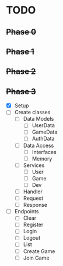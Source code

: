 # TODO

## ~~Phase 0~~

## ~~Phase 1~~

## ~~Phase 2~~

## ~~Phase 3~~

- [x] Setup
- [ ] Create classes
  - [ ] Data Models
    - [ ] UserData
    - [ ] GameData
    - [ ] AuthData
  - [ ] Data Access
    - [ ] Interfaces 
    - [ ] Memory
  - [ ] Services
    - [ ] User
    - [ ] Game
    - [ ] Dev
  - [ ] Handler
  - [ ] Request
  - [ ] Response
- [ ] Endpoints
  - [ ] Clear
  - [ ] Register
  - [ ] Login
  - [ ] Logout
  - [ ] List
  - [ ] Create Game
  - [ ] Join Game